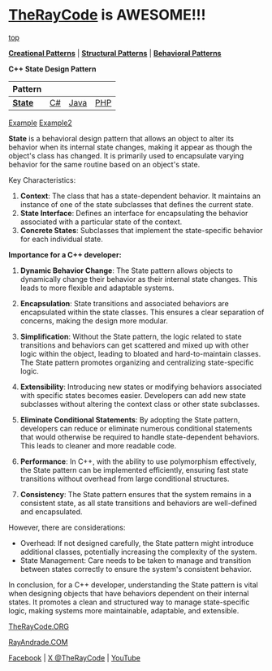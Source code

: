 # [TheRayCode](../../../README.md) is AWESOME!!!

[top](../README.md)

**[Creational Patterns](../../Creational/README.md)** | **[Structural Patterns](../../Structural/README.md)** | **[Behavioral Patterns](../README.md)**

**C++ State Design Pattern**

|Pattern|   |   |   |
|---|---|---|---|
| [**State**](README.md) | [C#](../../../Csharp/Behavioral/State/README.md) | [Java](../../../Java/Behavioral/State/README.md) | [PHP](../../../PHP/Behavioral/State/README.md) |

[Example](Example/README.md) [Example2](Example2/README.md)

**State** is a behavioral design pattern that allows an object to alter its behavior when its internal state changes, making it appear as though the object's class has changed. It is primarily used to encapsulate varying behavior for the same routine based on an object's state.

Key Characteristics:
1. **Context**: The class that has a state-dependent behavior. It maintains an instance of one of the state subclasses that defines the current state.
2. **State Interface**: Defines an interface for encapsulating the behavior associated with a particular state of the context.
3. **Concrete States**: Subclasses that implement the state-specific behavior for each individual state.

**Importance for a C++ developer:**

1. **Dynamic Behavior Change**: The State pattern allows objects to dynamically change their behavior as their internal state changes. This leads to more flexible and adaptable systems.

2. **Encapsulation**: State transitions and associated behaviors are encapsulated within the state classes. This ensures a clear separation of concerns, making the design more modular.

3. **Simplification**: Without the State pattern, the logic related to state transitions and behaviors can get scattered and mixed up with other logic within the object, leading to bloated and hard-to-maintain classes. The State pattern promotes organizing and centralizing state-specific logic.

4. **Extensibility**: Introducing new states or modifying behaviors associated with specific states becomes easier. Developers can add new state subclasses without altering the context class or other state subclasses.

5. **Eliminate Conditional Statements**: By adopting the State pattern, developers can reduce or eliminate numerous conditional statements that would otherwise be required to handle state-dependent behaviors. This leads to cleaner and more readable code.

6. **Performance**: In C++, with the ability to use polymorphism effectively, the State pattern can be implemented efficiently, ensuring fast state transitions without overhead from large conditional structures.

7. **Consistency**: The State pattern ensures that the system remains in a consistent state, as all state transitions and behaviors are well-defined and encapsulated.

However, there are considerations:
- Overhead: If not designed carefully, the State pattern might introduce additional classes, potentially increasing the complexity of the system.
- State Management: Care needs to be taken to manage and transition between states correctly to ensure the system's consistent behavior.

In conclusion, for a C++ developer, understanding the State pattern is vital when designing objects that have behaviors dependent on their internal states. It promotes a clean and structured way to manage state-specific logic, making systems more maintainable, adaptable, and extensible.

[TheRayCode.ORG](https://www.TheRayCode.org)

[RayAndrade.COM](https://www.RayAndrade.com)

[Facebook](https://www.facebook.com/TheRayCode/) | [X @TheRayCode](https://www.x.com/TheRayCode/) | [YouTube](https://www.youtube.com/TheRayCode/)

